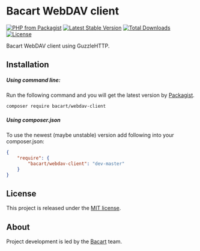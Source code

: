 Bacart WebDAV client
=============
[![PHP from Packagist](https://img.shields.io/packagist/php-v/symfony/symfony.svg)](https://packagist.org/packages/bacart/webdav-client)
[![Latest Stable Version](https://poser.pugx.org/bacart/webdav-client/v/stable.png)](https://packagist.org/packages/bacart/webdav-client)
[![Total Downloads](https://poser.pugx.org/bacart/webdav-client/downloads.svg)](https://packagist.org/packages/bacart/webdav-client)
[![License](https://poser.pugx.org/bacart/webdav-client/license.svg)](LICENSE)

Bacart WebDAV client using GuzzleHTTP.

Installation
------------
##### Using command line:
Run the following command and you will get the latest version by [Packagist][1].

```bash
composer require bacart/webdav-client
```

##### Using composer.json
To use the newest (maybe unstable) version add following into your composer.json:

```json
{
    "require": {
        "bacart/webdav-client": "dev-master"
    }
}
```

License
-------
This project is released under the [MIT license](LICENSE).

About
-----
Project development is led by the [Bacart][2] team.

[1]: https://packagist.org/packages/bacart/webdav-client
[2]: https://github.com/bacart

